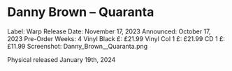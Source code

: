 # Danny Brown – Quaranta

Label: Warp
Release Date: November 17, 2023
Announced: October 17, 2023
Pre-Order Weeks: 4
Vinyl Black £: £21.99
Vinyl Col 1 £: £21.99
CD 1 £: £11.99
Screenshot: Danny_Brown__Quaranta.png

Physical released January 19th, 2024